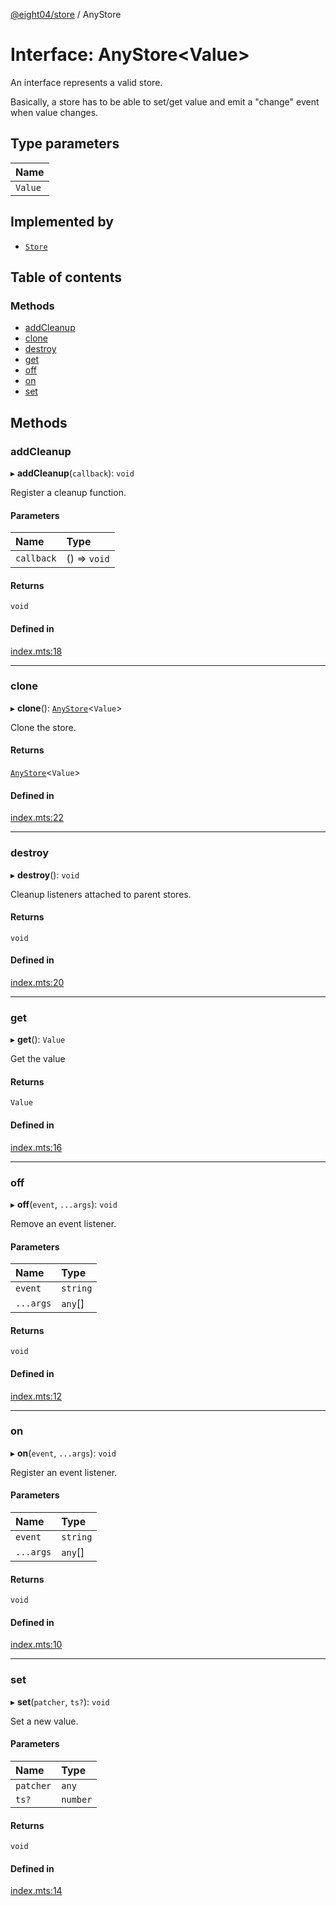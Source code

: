 [@eight04/store](../README.md) / AnyStore

# Interface: AnyStore<Value\>

An interface represents a valid store.

Basically, a store has to be able to set/get value and emit a "change" event when value changes.

## Type parameters

| Name |
| :------ |
| `Value` |

## Implemented by

- [`Store`](../classes/Store.md)

## Table of contents

### Methods

- [addCleanup](AnyStore.md#addcleanup)
- [clone](AnyStore.md#clone)
- [destroy](AnyStore.md#destroy)
- [get](AnyStore.md#get)
- [off](AnyStore.md#off)
- [on](AnyStore.md#on)
- [set](AnyStore.md#set)

## Methods

### addCleanup

▸ **addCleanup**(`callback`): `void`

Register a cleanup function.

#### Parameters

| Name | Type |
| :------ | :------ |
| `callback` | () => `void` |

#### Returns

`void`

#### Defined in

[index.mts:18](https://github.com/eight04/store/blob/cb9d28d/index.mts#L18)

___

### clone

▸ **clone**(): [`AnyStore`](AnyStore.md)<`Value`\>

Clone the store.

#### Returns

[`AnyStore`](AnyStore.md)<`Value`\>

#### Defined in

[index.mts:22](https://github.com/eight04/store/blob/cb9d28d/index.mts#L22)

___

### destroy

▸ **destroy**(): `void`

Cleanup listeners attached to parent stores.

#### Returns

`void`

#### Defined in

[index.mts:20](https://github.com/eight04/store/blob/cb9d28d/index.mts#L20)

___

### get

▸ **get**(): `Value`

Get the value

#### Returns

`Value`

#### Defined in

[index.mts:16](https://github.com/eight04/store/blob/cb9d28d/index.mts#L16)

___

### off

▸ **off**(`event`, `...args`): `void`

Remove an event listener.

#### Parameters

| Name | Type |
| :------ | :------ |
| `event` | `string` |
| `...args` | `any`[] |

#### Returns

`void`

#### Defined in

[index.mts:12](https://github.com/eight04/store/blob/cb9d28d/index.mts#L12)

___

### on

▸ **on**(`event`, `...args`): `void`

Register an event listener.

#### Parameters

| Name | Type |
| :------ | :------ |
| `event` | `string` |
| `...args` | `any`[] |

#### Returns

`void`

#### Defined in

[index.mts:10](https://github.com/eight04/store/blob/cb9d28d/index.mts#L10)

___

### set

▸ **set**(`patcher`, `ts?`): `void`

Set a new value.

#### Parameters

| Name | Type |
| :------ | :------ |
| `patcher` | `any` |
| `ts?` | `number` |

#### Returns

`void`

#### Defined in

[index.mts:14](https://github.com/eight04/store/blob/cb9d28d/index.mts#L14)
